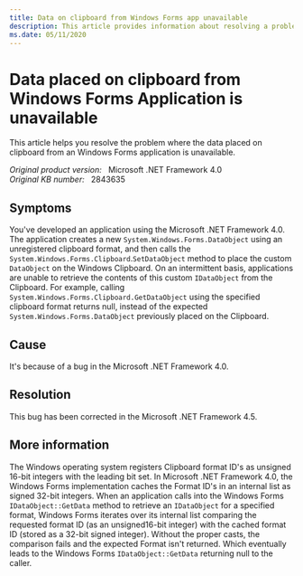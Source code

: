 ```yaml
---
title: Data on clipboard from Windows Forms app unavailable
description: This article provides information about resolving a problem where the data placed on clipboard from Windows Forms Application is unavailable.
ms.date: 05/11/2020
---
```

# Data placed on clipboard from Windows Forms Application is unavailable

This article helps you resolve the problem where the data placed on clipboard from an Windows Forms application is unavailable.

_Original product version:_ &nbsp; Microsoft .NET Framework 4.0  
_Original KB number:_ &nbsp; 2843635

## Symptoms

You've developed an application using the Microsoft .NET Framework 4.0. The application creates a new `System.Windows.Forms.DataObject` using an unregistered clipboard format, and then calls the `System.Windows.Forms.Clipboard`.`SetDataObject` method to place the custom `DataObject` on the Windows Clipboard. On an intermittent basis, applications are unable to retrieve the contents of this custom `IDataObject` from the Clipboard. For example, calling `System.Windows.Forms.Clipboard.GetDataObject` using the specified clipboard format returns null, instead of the expected `System.Windows.Forms.DataObject` previously placed on the Clipboard.

## Cause

It's because of a bug in the Microsoft .NET Framework 4.0.

## Resolution

This bug has been corrected in the Microsoft .NET Framework 4.5.

## More information

The Windows operating system registers Clipboard format ID's as unsigned 16-bit integers with the leading bit set. In Microsoft .NET Framework 4.0, the Windows Forms implementation caches the Format ID's in an internal list as signed 32-bit integers. When an application calls into the Windows Forms `IDataObject::GetData` method to retrieve an `IDataObject` for a specified format, Windows Forms iterates over its internal list comparing the requested format ID (as an unsigned16-bit integer) with the cached format ID (stored as a 32-bit signed integer). Without the proper casts, the comparison fails and the expected Format isn't returned. Which eventually leads to the Windows Forms `IDataObject::GetData` returning null to the caller.
